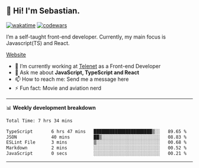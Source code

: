 ## 👋 Hi! I'm Sebastian.

[![wakatime](https://wakatime.com/badge/user/df0036c6-328a-4a39-be9b-e49417ed22a1.svg)](https://wakatime.com/@df0036c6-328a-4a39-be9b-e49417ed22a1)
[![codewars](https://www.codewars.com/users/sebavuye/badges/small)](https://www.codewars.com/users/sebavuye)

I’m a self-taught front-end developer. Currently, my main focus is Javascript(TS) and React.

[Website](https://sebastianvuye.be)

- 🔭 I’m currently working at [Telenet](https://telenet.be/) as a Front-end Developer
- 💬 Ask me about **JavaScript, TypeScript and React**
- 📫 How to reach me: Send me a message here
- ⚡ Fun fact: Movie and aviation nerd

-------

📊 **Weekly development breakdown**

<!--START_SECTION:waka-->

```txt
Total Time: 7 hrs 34 mins

TypeScript       6 hrs 47 mins   ██████████████████████▒░░   89.65 %
JSON             40 mins         ██▒░░░░░░░░░░░░░░░░░░░░░░   08.83 %
ESLint File      3 mins          ▒░░░░░░░░░░░░░░░░░░░░░░░░   00.68 %
Markdown         2 mins          ░░░░░░░░░░░░░░░░░░░░░░░░░   00.52 %
JavaScript       0 secs          ░░░░░░░░░░░░░░░░░░░░░░░░░   00.21 %
```

<!--END_SECTION:waka-->
-------
